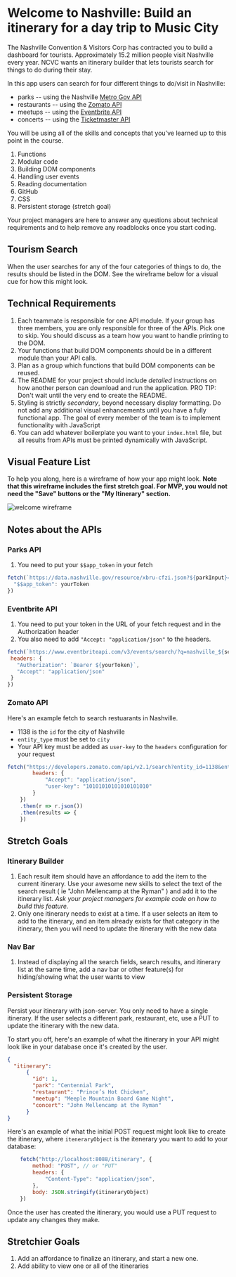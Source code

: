 # Welcome to Nashville: Build an itinerary for a day trip to Music City

The Nashville Convention & Visitors Corp has contracted you to build a dashboard for tourists. Approximately 15.2 million people visit Nashville every year. NCVC wants an itinerary builder that lets tourists search for things to do during their stay.

In this app users can search for four different things to do/visit in Nashville:
* parks -- using the Nashville [Metro Gov API](https://dev.socrata.com/foundry/data.nashville.gov/xbru-cfzi)
* restaurants -- using the [Zomato API](https://developers.zomato.com/api)
* meetups -- using the [Eventbrite API](https://www.eventbrite.com/developer/v3/)
* concerts -- using the [Ticketmaster API](https://developer.ticketmaster.com/products-and-docs/apis/getting-started/)

You will be using all of the skills and concepts that you've learned up to this point in the course.

1. Functions
1. Modular code
1. Building DOM components
1. Handling user events
1. Reading documentation 
1. GitHub
1. CSS
1. Persistent storage (stretch goal)

Your project managers are here to answer any questions about technical requirements and to help remove any roadblocks once you start coding.

## Tourism Search

When the user searches for any of the four categories of things to do, the results should be listed in the DOM. See the wireframe below for a visual cue for how this might look.

## Technical Requirements
1. Each teammate is responsible for one API module. If your group has three members, you are only responsible for three of the APIs. Pick one to skip. You should discuss as a team how you want to handle printing to the DOM.
1. Your functions that build DOM components should be in a different module than your API calls.
1. Plan as a group which functions that build DOM components can be reused.
1. The README for your project should include *detailed* instructions on how another person can download and run the application. PRO TIP: Don't wait until the very end to create the README.
1. Styling is strictly _secondary_, beyond necessary display formatting. Do not add any additional visual enhancements until you have a fully functional app. The goal of every member of the team is to implement functionality with JavaScript
1. You can add whatever boilerplate you want to your `index.html` file, but all results from APIs must be printed dynamically with JavaScript.

## Visual Feature List

To help you along, here is a wireframe of how your app might look. **Note that this wireframe includes the first stretch goal. For MVP, you would not need the "Save" buttons or the "My Itinerary" section.**

![welcome wireframe](https://github.com/nashville-software-school/welcome-to-nashville/blob/master/welcome_nash_wireframe2.png?raw=true)

## Notes about the APIs

### Parks API
1. You need to put your `$$app_token` in your fetch
```js
fetch(`https://data.nashville.gov/resource/xbru-cfzi.json?${parkInput}=Yes`, {
  "$$app_token": yourToken
})

```

### Eventbrite API
1. You need to put your token in the URL of your fetch request and in the Authorization header
1. You also need to add `"Accept: "application/json"` to the headers.
 ```js
fetch(`https://www.eventbriteapi.com/v3/events/search/?q=nashville_${searchField}&token=${yourToken}`, {
  headers: {
    "Authorization": `Bearer ${yourToken}`,
    "Accept": "application/json"
  }
})

```

### Zomato API

Here's an example fetch to search restuarants in Nashville.

* 1138 is the `id` for the city of Nashville
* `entity_type` must be set to `city`
* Your API key must be added as `user-key` to the `headers` configuration for your request

```js
fetch("https://developers.zomato.com/api/v2.1/search?entity_id=1138&entity_type=city&start=first&sort=rating", {
        headers: {
            "Accept": "application/json",
            "user-key": "10101010101010101010"
        }
    })
    .then(r => r.json())
    .then(results => {
    })
```

## Stretch Goals

### Itinerary Builder
1. Each result item should have an affordance to add the item to the current itinerary. Use your awesome new skills to select the text of the search result ( ie "John Mellencamp at the Ryman" ) and add it to the itinerary list. _Ask your project managers for example code on how to build this feature._
1. Only one itinerary needs to exist at a time. If a user selects an item to add to the itinerary, and an item already exists for that category in the itinerary, then you will need to update the itinerary with the new data

### Nav Bar
1. Instead of displaying all the search fields, search results, and itinerary list at the same time, add a nav bar or other feature(s) for hiding/showing what the user wants to view

### Persistent Storage
Persist your itinerary with json-server. You only need to have a single itinerary. If the user selects a different park, restaurant, etc, use a PUT to update the itinerary with the new data.

To start you off, here's an example of what the itinerary in your API might look like in your database once it's created by the user.

```json
{
  "itinerary":
      {
        "id": 1,
        "park": "Centennial Park",
        "restaurant": "Prince’s Hot Chicken",
        "meetup": "Meeple Mountain Board Game Night",
        "concert": "John Mellencamp at the Ryman"
      }
}
```

Here's an example of what the initial POST request might look like to create the itinerary, where `iteneraryObject` is the itenerary you want to add to your database:
```js
    fetch("http://localhost:8088/itinerary", {
        method: "POST", // or "PUT"
        headers: {
            "Content-Type": "application/json",
        },
        body: JSON.stringify(itineraryObject)
    })
```
Once the user has created the itinerary, you would use a PUT request to update any changes they make.


## Stretchier Goals
1. Add an affordance to finalize an itinerary, and start a new one.
1. Add ability to view one or all of the itineraries

